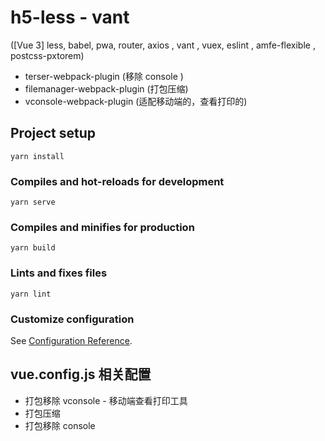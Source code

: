 <!--
 * @Author: your name
 * @Date: 2021-03-16 10:37:24
 * @LastEditTime: 2021-03-24 11:37:56
 * @LastEditors: Please set LastEditors
 * @Description: In User Settings Edit
 * @FilePath: \project\VUE3\temp\h5-less\README.md
-->
# h5-less - vant
([Vue 3] less, babel, pwa, router, axios , vant , vuex, eslint ,  amfe-flexible , postcss-pxtorem)
-  terser-webpack-plugin (移除 console )
-  filemanager-webpack-plugin (打包压缩)
-  vconsole-webpack-plugin (适配移动端的，查看打印的)

## Project setup
```
yarn install
```

### Compiles and hot-reloads for development
```
yarn serve
```

### Compiles and minifies for production
```
yarn build
```

### Lints and fixes files
```
yarn lint
```

### Customize configuration
See [Configuration Reference](https://cli.vuejs.org/config/).

## vue.config.js 相关配置

* 打包移除 vconsole - 移动端查看打印工具
* 打包压缩
* 打包移除 console 
